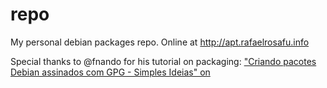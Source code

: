 repo
====

My personal debian packages repo. Online at http://apt.rafaelrosafu.info

Special thanks to @fnando for his tutorial on packaging:
["Criando pacotes Debian assinados com GPG - Simples Ideias" on ](http://simplesideias.com.br/criando-pacotes-debian-assinados-com-gpg)
